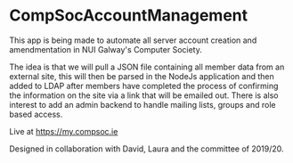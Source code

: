 # CompSocAccountManagement
This app is being made to automate all server account creation and amendmentation in NUI Galway's Computer Society.

The idea is that we will pull a JSON file containing all member data from an external site, this will then be parsed in the NodeJs application and then added to LDAP after members have completed the process of confirming the information on the site via a link that will be emailed out.
There is also interest to add an admin backend to handle mailing lists, groups and role based access.

Live at https://my.compsoc.ie

Designed in collaboration with David, Laura and the committee of 2019/20.
